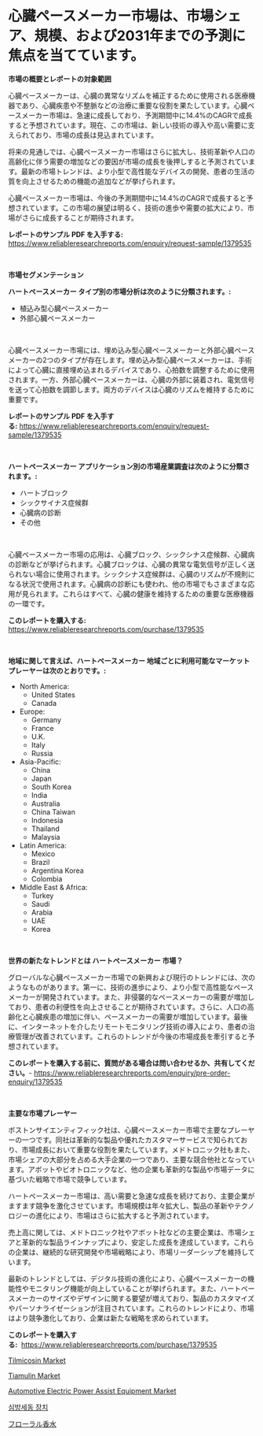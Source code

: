 <p><h1>心臓ペースメーカー市場は、市場シェア、規模、および2031年までの予測に焦点を当てています。</h1></p><p><strong>市場の概要とレポートの対象範囲</strong></p>
<p><p>心臓ペースメーカーは、心臓の異常なリズムを補正するために使用される医療機器であり、心臓疾患や不整脈などの治療に重要な役割を果たしています。心臓ペースメーカー市場は、急速に成長しており、予測期間中に14.4%のCAGRで成長すると予想されています。現在、この市場は、新しい技術の導入や高い需要に支えられており、市場の成長は見込まれています。</p><p>将来の見通しでは、心臓ペースメーカー市場はさらに拡大し、技術革新や人口の高齢化に伴う需要の増加などの要因が市場の成長を後押しすると予測されています。最新の市場トレンドは、より小型で高性能なデバイスの開発、患者の生活の質を向上させるための機能の追加などが挙げられます。</p><p>心臓ペースメーカー市場は、今後の予測期間中に14.4%のCAGRで成長すると予想されています。この市場の展望は明るく、技術の進歩や需要の拡大により、市場がさらに成長することが期待されます。</p></p>
<p><strong>レポートのサンプル PDF を入手する:</strong> <a href="https://www.reliableresearchreports.com/enquiry/request-sample/1379535">https://www.reliableresearchreports.com/enquiry/request-sample/1379535</a></p>
<p>&nbsp;</p>
<p><strong>市場セグメンテーション</strong></p>
<p><strong>ハートペースメーカー タイプ別の市場分析は次のように分類されます。:</strong></p>
<p><ul><li>植込み型心臓ペースメーカー</li><li>外部心臓ペースメーカー</li></ul></p>
<p>&nbsp;</p>
<p><p>心臓ペースメーカー市場には、埋め込み型心臓ペースメーカーと外部心臓ペースメーカーの2つのタイプが存在します。埋め込み型心臓ペースメーカーは、手術によって心臓に直接埋め込まれるデバイスであり、心拍数を調整するために使用されます。一方、外部心臓ペースメーカーは、心臓の外部に装着され、電気信号を送って心拍数を調節します。両方のデバイスは心臓のリズムを維持するために重要です。</p></p>
<p><strong>レポートのサンプル PDF を入手する:</strong>&nbsp;<a href="https://www.reliableresearchreports.com/enquiry/request-sample/1379535">https://www.reliableresearchreports.com/enquiry/request-sample/1379535</a></p>
<p>&nbsp;</p>
<p><strong> ハートペースメーカー アプリケーション別の市場産業調査は次のように分類されます。:</strong></p>
<p><ul><li>ハートブロック</li><li>シックサイナス症候群</li><li>心臓病の診断</li><li>その他</li></ul></p>
<p>&nbsp;</p>
<p><p>心臓ペースメーカー市場の応用は、心臓ブロック、シックシナス症候群、心臓病の診断などが挙げられます。心臓ブロックは、心臓の異常な電気信号が正しく送られない場合に使用されます。シックシナス症候群は、心臓のリズムが不規則になる状況で使用されます。心臓病の診断にも使われ、他の市場でもさまざまな応用が見られます。これらはすべて、心臓の健康を維持するための重要な医療機器の一環です。</p></p>
<p><strong>このレポートを購入する:</strong>&nbsp; <a href="https://www.reliableresearchreports.com/purchase/1379535">https://www.reliableresearchreports.com/purchase/1379535</a></p>
<p>&nbsp;</p>
<p><strong>地域に関して言えば、ハートペースメーカー 地域ごとに利用可能なマーケットプレーヤーは次のとおりです。:</strong></p>
<p><ul>
    <li>
        North America:
        <ul>
            <li>United States</li>
            <li>Canada</li>
        </ul>
    </li>
    <li>
        Europe:
        <ul>
            <li>Germany</li>
            <li>France</li>
            <li>U.K.</li>
            <li>Italy</li>
            <li>Russia</li>
        </ul>
    </li>
    <li>
        Asia-Pacific:
        <ul>
            <li>China</li>
            <li>Japan</li>
            <li>South Korea</li>
            <li>India</li>
            <li>Australia</li>
            <li>China Taiwan</li>
            <li>Indonesia</li>
            <li>Thailand</li>
            <li>Malaysia</li>
        </ul>
    </li>
    <li>
        Latin America:
        <ul>
            <li>Mexico</li>
            <li>Brazil</li>
            <li>Argentina Korea</li>
            <li>Colombia</li>
        </ul>
    </li>
    <li>
        Middle East & Africa:
        <ul>
            <li>Turkey</li>
            <li>Saudi</li>
            <li>Arabia</li>
            <li>UAE</li>
            <li>Korea</li>
        </ul>
    </li>
    </ul></p>
<p>&nbsp;</p>
<p><strong>世界の新たなトレンドとは ハートペースメーカー 市場？</strong></p>
<p><p>グローバルな心臓ペースメーカー市場での新興および現行のトレンドには、次のようなものがあります。第一に、技術の進歩により、より小型で高性能なペースメーカーが開発されています。また、非侵襲的なペースメーカーの需要が増加しており、患者の利便性を向上させることが期待されています。さらに、人口の高齢化と心臓疾患の増加に伴い、ペースメーカーの需要が増加しています。最後に、インターネットを介したリモートモニタリング技術の導入により、患者の治療管理が改善されています。これらのトレンドが今後の市場成長を牽引すると予想されています。</p></p>
<p><strong>このレポートを購入する前に、質問がある場合は問い合わせるか、共有してください。</strong>- <a href="https://www.reliableresearchreports.com/enquiry/pre-order-enquiry/1379535">https://www.reliableresearchreports.com/enquiry/pre-order-enquiry/1379535</a></p>
<p>&nbsp;</p>
<p><strong>主要な市場プレーヤー</strong></p>
<p><p>ボストンサイエンティフィック社は、心臓ペースメーカー市場で主要なプレーヤーの一つです。同社は革新的な製品や優れたカスタマーサービスで知られており、市場成長において重要な役割を果たしています。メドトロニック社もまた、市場シェアの大部分を占める大手企業の一つであり、主要な競合他社となっています。アボットやビオトロニックなど、他の企業も革新的な製品や市場データに基づいた戦略で市場で競争しています。</p><p>ハートペースメーカー市場は、高い需要と急速な成長を続けており、主要企業がますます競争を激化させています。市場規模は年々拡大し、製品の革新やテクノロジーの進化により、市場はさらに拡大すると予測されています。</p><p>売上高に関しては、メドトロニック社やアボット社などの主要企業は、市場シェアと革新的な製品ラインナップにより、安定した成長を達成しています。これらの企業は、継続的な研究開発や市場戦略により、市場リーダーシップを維持しています。</p><p>最新のトレンドとしては、デジタル技術の進化により、心臓ペースメーカーの機能性やモニタリング機能が向上していることが挙げられます。また、ハートペースメーカーのサイズやデザインに関する要望が増えており、製品のカスタマイズやパーソナライゼーションが注目されています。これらのトレンドにより、市場はより競争激化しており、企業は新たな戦略を求められています。</p></p>
<p><strong>このレポートを購入する:</strong>&nbsp;&nbsp;<a href="https://www.reliableresearchreports.com/purchase/1379535">https://www.reliableresearchreports.com/purchase/1379535</a></p>
<p><p><a href="https://issuu.com/reportprime-2/docs/tilmicosin-market-size-2030.pptx">Tilmicosin Market</a></p><p><a href="https://issuu.com/reportprime-2/docs/tiamulin-market-size-2030.pptx">Tiamulin Market</a></p><p><a href="https://view.publitas.com/reportprime-1/automotive-electric-power-assist-equipment-market-challenges-opportunities-and-growth-drivers-and-major-market-players-forecasted-for-period-from-2024-2031/">Automotive Electric Power Assist Equipment Market</a></p><p><a href="https://medium.com/@m.arbadji/%EC%8B%AC%EB%B0%A9%EC%84%B8%EB%8F%99-%EC%9E%A5%EC%B9%98-%EC%8B%9C%EC%9E%A5-%EB%B6%84%EC%84%9D-%EB%B0%8F-%EA%B7%9C%EB%AA%A8-%EC%98%88%EC%B8%A1%EC%9D%80-2024%EB%85%84%EB%B6%80%ED%84%B0-2031%EB%85%84%EA%B9%8C%EC%A7%80%EC%9D%98-%EA%B8%B0%EA%B0%84%EC%97%90-%EB%8C%80%ED%95%B4-%EC%98%88%EC%83%81%EB%90%98%EC%97%88%EC%8A%B5%EB%8B%88%EB%8B%A4-6f9ac5f25a04">심방세동 장치</a></p><p><a href="https://github.com/cbigkbh02719/Market-Research-Report-List-1/blob/main/1919979186626.md">フローラル香水</a></p></p>